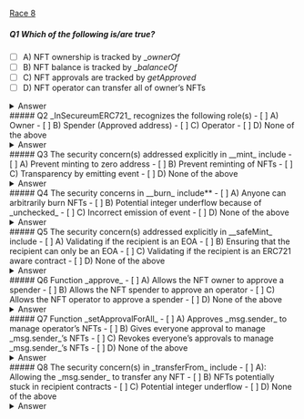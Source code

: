 [Race 8](https://ventral.digital/posts/2022/7/25/secureum-bootcamp-epoch-july-race-8)

##### Q1 Which of the following is/are true?
- [ ] A) NFT ownership is tracked by __ownerOf_ 
- [ ] B) NFT balance is tracked by __balanceOf_ 
- [ ] C) NFT approvals are tracked by _getApproved_ 
- [ ] D) NFT operator can transfer all of owner’s NFTs
<details>
<summary>Answer</summary>
A,B,C,D
<p>
The variables `_ownerOf`, `_balanceOf` and `getApproved` indeed keep track of the mentioned values.<br>
And NFT operators are by definition able to transfer all NFTs of the owners that elected them to be their operators.
</p>
</details>
##### Q2 _InSecureumERC721_ recognizes the following role(s)
- [ ] A) Owner 
- [ ] B) Spender (Approved address) 
- [ ] C) Operator 
- [ ] D) None of the above
<details>
<summary>Answer</summary>
A,B,C
<p>
This is quite apparent from ERC721 implementation parameter names. They can also be found in the [EIP721 spec](https://eips.ethereum.org/EIPS/eip-721).
</p>
</details>
##### Q3 The security concern(s) addressed explicitly in __mint_ include
- [ ] A) Prevent minting to zero address 
- [ ] B) Prevent reminting of NFTs 
- [ ] C) Transparency by emitting event 
- [ ] D) None of the above
<details>
<summary>Answer</summary>
A,B,C
<p>
	The `_mint()` function addresses both A and B with the first two requires. Also C is correct since the emission of the Transfer event allows for easy tracking of mints and therefore transparency.
</p>
</details> 
##### Q4 The security concerns in __burn_ include** 
- [ ] A) Anyone can arbitrarily burn NFTs 
- [ ] B) Potential integer underflow because of _unchecked_ 
- [ ] C) Incorrect emission of event 
- [ ] D) None of the above
<details>
<summary>Answer</summary>
A
<p>
It appears that the `_burn()` function was intended to be internal (based on the underscore prefix) but is actually external which allows for A.<br>
Answer B is not a concern thanks to the ownership check ensuring that it cannot happen.<br>
The emission of the event follows the event declaration and therefore C is not a concern either.
</p>
</details> 
##### Q5 The security concern(s) addressed explicitly in __safeMint_ include
- [ ] A) Validating if the recipient is an EOA 
- [ ] B) Ensuring that the recipient can only be an EOA 
- [ ] C) Validating if the recipient is an ERC721 aware contract 
- [ ] D) None of the above
<details>
<summary>Answer</summary>
A,C
<p>
This function ensures that if (A) the recipient is an EOA the mint functions normally thanks to the `to.code.length == 0` check, but if (C) the recipient is a contract (non-EOA) it must be "ERC721 aware" by implementing the `ERC721TokenReceiver`interface.
</p>
</details> 
##### Q6 Function _approve_
- [ ] A) Allows the NFT owner to approve a spender 
- [ ] B) Allows the NFT spender to approve an operator 
- [ ] C) Allows the NFT operator to approve a spender 
- [ ] D) None of the above
<details>
<summary>Answer</summary>
A,C
<p>
The require shows that only (A) the NFT owner and (C) the operator that the owner gave access to manage all their NFTs have the ability to approve spenders. A spender cannot approve other spenders and especially not operators.
</p>
</details> 
##### Q7 Function _setApprovalForAll_
- [ ] A) Approves _msg.sender_ to manage operator’s NFTs 
- [ ] B) Gives everyone approval to manage _msg.sender_’s NFTs 
- [ ] C) Revokes everyone’s approvals to manage _msg.sender_’s NFTs 
- [ ] D) None of the above
<details>
<summary>Answer</summary>
D
<p>
The `setApprovalForAll()` function authorizes an address (called the operator) to manage all of the owner's NFTs in the contract. A, B and C are therefore incorrect.
</p>
</details> 
##### Q8 The security concern(s) in _transferFrom_ include
- [ ] A): Allowing the _msg.sender_ to transfer any NFT 
- [ ] B) NFTs potentially stuck in recipient contracts 
- [ ] C) Potential integer underflow 
- [ ] D) None of the above
<details>
<summary>Answer</summary>
A,B,C
<p>
The `transferFrom()` function does not check ownership of the NFT. This allows any `msg.sender` to overwrite the current owner, basically allowing a transfer of any NFT.<br>
The `safeTransferFrom()` function ensures that NFTs will not be stuck in recipient contracts that don't communicate that they are able to handle them. This issue still exists for the normal `transferFrom()` function though for backwards compatability reasons.<br>
Due to the missing ownership check, it's possible for the balance of the sender to underflow.
</p>
</details> 